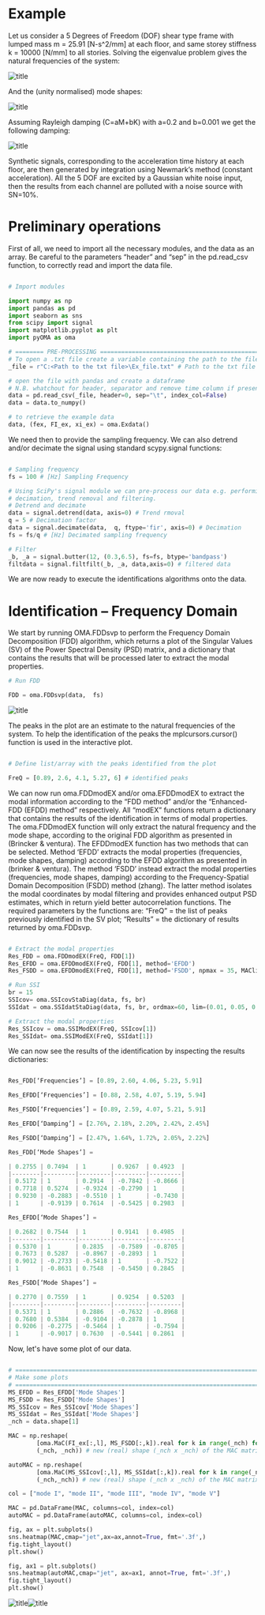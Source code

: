 # Example

Let us consider a 5 Degrees of Freedom (DOF) shear type frame with lumped mass m
= 25.91 [N-s\^2/mm] at each floor, and same storey stiffness k = 10000 [N/mm] to
all stories. Solving the eigenvalue problem gives the natural frequencies of the
system:

![title](Images/image001.png)

And the (unity normalised) mode shapes:

![title](Images/image003.png)

Assuming Rayleigh damping (C=aM+bK) with a=0.2 and b=0.001 we get the following
damping:

![title](Images/image005.png)

Synthetic signals, corresponding to the acceleration time history at each floor,
are then generated by integration using Newmark’s method (constant
acceleration). All the 5 DOF are excited by a Gaussian white noise input, then
the results from each channel are polluted with a noise source with SN=10%.

# Preliminary operations

First of all, we need to import all the necessary modules, and the data as an
array.
Be careful to the parameters “header” and “sep” in the pd.read\_csv function,
to correctly read and import the data file.

```python

# Import modules

import numpy as np
import pandas as pd
import seaborn as sns
from scipy import signal
import matplotlib.pyplot as plt
import pyOMA as oma

# ======== PRE-PROCESSING =====================================================
# To open a .txt file create a variable containing the path to the file
_file = r"C:<Path to the txt file>\Ex_file.txt" # Path to the txt file

# open the file with pandas and create a dataframe
# N.B. whatchout for header, separator and remove time column if present
data = pd.read_csv(_file, header=0, sep="\t", index_col=False) 
data = data.to_numpy()

# to retrieve the example data 
data, (fex, FI_ex, xi_ex) = oma.Exdata()

```

We need then to provide the sampling frequency. We can also detrend and/or
decimate the signal using standard scypy.signal functions:

```python

# Sampling frequency
fs = 100 # [Hz] Sampling Frequency

# Using SciPy's signal module we can pre-process our data e.g. performing
# decimation, trend removal and filtering. 
# Detrend and decimate
data = signal.detrend(data, axis=0) # Trend rmoval
q = 5 # Decimation factor
data = signal.decimate(data,  q, ftype='fir', axis=0) # Decimation
fs = fs/q # [Hz] Decimated sampling frequency

# Filter
_b, _a = signal.butter(12, (0.3,6.5), fs=fs, btype='bandpass')
filtdata = signal.filtfilt(_b, _a, data,axis=0) # filtered data

```

We are now ready to execute the identifications algorithms onto the data.

# Identification – Frequency Domain

We start by running OMA.FDDsvp to perform the Frequency Domain Decomposition
(FDD) algorithm, which returns a plot of the Singular Values (SV) of the Power
Spectral Density (PSD) matrix, and a dictionary that contains the results that
will be processed later to extract the modal properties.

```python
# Run FDD

FDD = oma.FDDsvp(data,  fs)
```

![title](Images/image007.png)

The peaks in the plot are an estimate to the natural frequencies of the system.
To help the identification of the peaks the mplcursors.cursor() function is used
in the interactive plot.

```python

# Define list/array with the peaks identified from the plot

FreQ = [0.89, 2.6, 4.1, 5.27, 6] # identified peaks

```

We can now run oma.FDDmodEX and/or oma.EFDDmodEX to extract the modal
information according to the “FDD method” and/or the “Enhanced-FDD (EFDD)
method” respectively. All “modEX” functions return a dictionary that contains
the results of the identification in terms of modal properties. The oma.FDDmodEX
function will only extract the natural frequency and the mode shape, according
to the original FDD algorithm as presented in (Brincker & ventura). The
EFDDmodEX function has two methods that can be selected. Method ‘EFDD’ extracts
the modal properties (frequencies, mode shapes, damping) according to the EFDD
algorithm as presented in (brinker & ventura). The method ‘FSDD’ instead extract
the modal properties (frequencies, mode shapes, damping) according to the
Frequency-Spatial Domain Decomposition (FSDD) method (zhang). The latter method
isolates the modal coordinates by modal filtering and provides enhanced output
PSD estimates, which in return yield better autocorrelation functions. The
required parameters by the functions are: “FreQ” = the list of peaks previously
identified in the SV plot; “Results” = the dictionary of results returned by
oma.FDDsvp.

```python

# Extract the modal properties 
Res_FDD = oma.FDDmodEX(FreQ, FDD[1])
Res_EFDD = oma.EFDDmodEX(FreQ, FDD[1], method='EFDD')
Res_FSDD = oma.EFDDmodEX(FreQ, FDD[1], method='FSDD', npmax = 35, MAClim=0.95, plot=True)

# Run SSI
br = 15
SSIcov= oma.SSIcovStaDiag(data, fs, br)
SSIdat = oma.SSIdatStaDiag(data, fs, br, ordmax=60, lim=(0.01, 0.05, 0.02, 0.1)) 

# Extract the modal properties
Res_SSIcov = oma.SSIModEX(FreQ, SSIcov[1])
Res_SSIdat= oma.SSIModEX(FreQ, SSIdat[1])
```

We can now see the results of the identification by inspecting the results
dictionaries:

```python

Res_FDD[‘Frequencies’] = [0.89, 2.60, 4.06, 5.23, 5.91]

Res_EFDD[‘Frequencies’] = [0.88, 2.58, 4.07, 5.19, 5.94]

Res_FSDD[‘Frequencies’] = [0.89, 2.59, 4.07, 5.21, 5.91]

Res_EFDD[‘Damping’] = [2.76%, 2.18%, 2.20%, 2.42%, 2.45%]

Res_FSDD[‘Damping’] = [2.47%, 1.64%, 1.72%, 2.05%, 2.22%]

Res_FDD[‘Mode Shapes’] =

| 0.2755 | 0.7494  | 1       | 0.9267  | 0.4923  |
|--------|---------|---------|---------|---------|
| 0.5172 | 1       | 0.2914  | -0.7842 | -0.8666 |
| 0.7718 | 0.5274  | -0.9324 | -0.2790 | 1       |
| 0.9230 | -0.2883 | -0.5510 | 1       | -0.7430 |
| 1      | -0.9139 | 0.7614  | -0.5425 | 0.2983  |

Res_EFDD[‘Mode Shapes’] =

| 0.2682 | 0.7544  | 1       | 0.9141  | 0.4985  |
|--------|---------|---------|---------|---------|
| 0.5370 | 1       | 0.2835  | -0.7589 | -0.8705 |
| 0.7673 | 0.5287  | -0.8967 | -0.2893 | 1       |
| 0.9012 | -0.2733 | -0.5418 | 1       | -0.7522 |
| 1      | -0.8631 | 0.7548  | -0.5450 | 0.2845  |

Res_FSDD[‘Mode Shapes’] =

| 0.2770 | 0.7559  | 1       | 0.9254  | 0.5203  |
|--------|---------|---------|---------|---------|
| 0.5371 | 1       | 0.2886  | -0.7632 | -0.8968 |
| 0.7680 | 0.5384  | -0.9104 | -0.2878 | 1       |
| 0.9206 | -0.2775 | -0.5464 | 1       | -0.7594 |
| 1      | -0.9017 | 0.7630  | -0.5441 | 0.2861  |

```

Now, let's have some plot of our data.

```python

# =============================================================================
# Make some plots
# =============================================================================
MS_EFDD = Res_EFDD['Mode Shapes']
MS_FSDD = Res_FSDD['Mode Shapes']
MS_SSIcov = Res_SSIcov['Mode Shapes']
MS_SSIdat = Res_SSIdat['Mode Shapes']
_nch = data.shape[1]

MAC = np.reshape(
        [oma.MaC(FI_ex[:,l], MS_FSDD[:,k]).real for k in range(_nch) for l in range(_nch)], # (_nch*_nch) list of MAC values 
        (_nch, _nch)) # new (real) shape (_nch x _nch) of the MAC matrix

autoMAC = np.reshape(
        [oma.MaC(MS_SSIcov[:,l], MS_SSIdat[:,k]).real for k in range(_nch) for l in range(_nch)], # (_nch*_nch) list of MAC values 
        (_nch,_nch)) # new (real) shape (_nch x _nch) of the MAC matrix

col = ["mode I", "mode II", "mode III", "mode IV", "mode V"]

MAC = pd.DataFrame(MAC, columns=col, index=col)
autoMAC = pd.DataFrame(autoMAC, columns=col, index=col)

fig, ax = plt.subplots()
sns.heatmap(MAC,cmap="jet",ax=ax,annot=True, fmt='.3f',)
fig.tight_layout()
plt.show()

fig, ax1 = plt.subplots()
sns.heatmap(autoMAC,cmap="jet", ax=ax1, annot=True, fmt='.3f',)
fig.tight_layout()
plt.show()

```

![title](Images/image009.png)![title](Images/image011.png)

